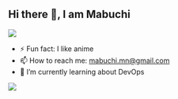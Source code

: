 ## Hi there 👋, I am Mabuchi
<img src ="https://github-readme-stats.vercel.app/api/top-langs/?username=BuchiNy"/>

- ⚡ Fun fact: I like anime
- 📫 How to reach me: mabuchi.mn@gmail.com
- 🌱 I’m currently learning about DevOps

<img src = "https://github-readme-stats.vercel.app/api?username=BuchiNy&show_icons=true&theme=synthwave"/>
  
  
<!--
**BuchiNy/BuchiNy** is a ✨ _special_ ✨ repository because its `README.md` (this file) appears on your GitHub profile.

Here are some ideas to get you started:

- 🔭 I’m currently working on ...
- 🌱 I’m currently learning ...
- 👯 I’m looking to collaborate on ...
- 🤔 I’m looking for help with ...
- 💬 Ask me about ...
- 📫 How to reach me: ...
- 😄 Pronouns: ...
- ⚡ Fun fact: ...
-->
